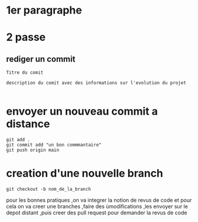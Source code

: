 # 1er paragraphe 
# 2 passe 
## rediger un commit
```
Titre du comit

description du comit avec des informations sur l'evolution du projet


```
# envoyer un nouveau commit a distance 
```
git add .
git commit add "un bon commmantaire"
git push origin main
```

# creation d'une nouvelle branch
```
git checkout -b nom_de_la_branch

```
pour les bonnes pratiques ,on va integrer la  notion de revus de code et pour cela on va creer une branches ,faire des ùmodifications ,les envoyer sur le depot distant ,puis creer des pull request pour demander la revus de code 